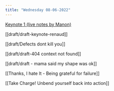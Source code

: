 ```yaml
---
title: "Wednesday 08-06-2022"
---
```



 [Keynote 1 (live notes by Manon)](Keynote%201%20Manon.md)

[[draft/draft-keynote-renaud]]

[[draft/Defects dont kill you]]

[[draft/draft-404 context not found]]

[[draft/draft - mama said my shape was ok]]

[[Thanks, I hate It - Being grateful for failure]]

[[Take Charge! Unbend yourself back into action]]


